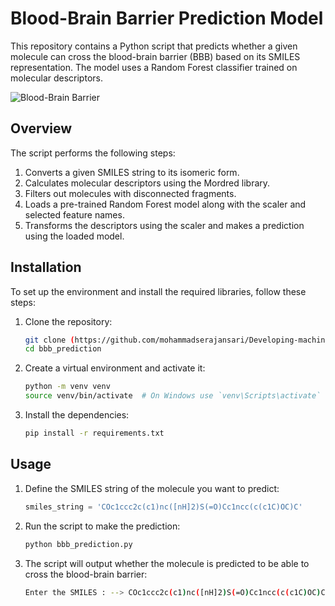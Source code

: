 # Blood-Brain Barrier Prediction Model

This repository contains a Python script that predicts whether a given molecule can cross the blood-brain barrier (BBB) based on its SMILES representation. The model uses a Random Forest classifier trained on molecular descriptors.

![Blood-Brain Barrier](https://bbbpredict.streamlit.app/)

## Overview

The script performs the following steps:

1. Converts a given SMILES string to its isomeric form.
2. Calculates molecular descriptors using the Mordred library.
3. Filters out molecules with disconnected fragments.
4. Loads a pre-trained Random Forest model along with the scaler and selected feature names.
5. Transforms the descriptors using the scaler and makes a prediction using the loaded model.

## Installation

To set up the environment and install the required libraries, follow these steps:

1. Clone the repository:
    ```bash
    git clone (https://github.com/mohammadserajansari/Developing-machine-learning-and-deep-learning-model-for-Blood-Brain-Barrier.git
    cd bbb_prediction
    ```

2. Create a virtual environment and activate it:
    ```bash
    python -m venv venv
    source venv/bin/activate  # On Windows use `venv\Scripts\activate`
    ```

3. Install the dependencies:
    ```bash
    pip install -r requirements.txt
    ```

## Usage

1. Define the SMILES string of the molecule you want to predict:
    ```python
    smiles_string = 'COc1ccc2c(c1)nc([nH]2)S(=O)Cc1ncc(c(c1C)OC)C'
    ```

2. Run the script to make the prediction:
    ```bash
    python bbb_prediction.py
    ```

3. The script will output whether the molecule is predicted to be able to cross the blood-brain barrier:
    ```bash
    Enter the SMILES : --> COc1ccc2c(c1)nc([nH]2)S(=O)Cc1ncc(c(c1C)OC)C --> Our assessment concludes that the molecule's BBB Permeability is negative
    ```
